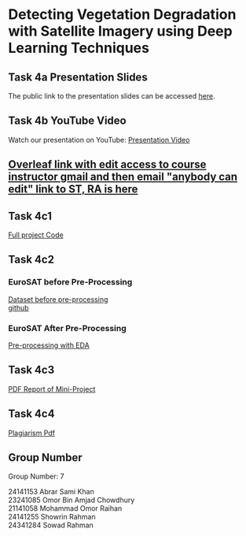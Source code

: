 #   Detecting Vegetation Degradation with Satellite Imagery using Deep Learning Techniques
## Task 4a Presentation Slides 

The public link to the presentation slides can be accessed [here](https://docs.google.com/presentation/d/1njyihYZ3KyDBTQ26UNTkgGRtfV9GyAwt/edit?usp=sharing&ouid=117726703152918855617&rtpof=true&sd=true).

## Task 4b YouTube Video

Watch our presentation on YouTube: [Presentation Video](https://youtu.be/egIcjx9BE8Q?si=30WqFmEd_ZL_EoW0)
## [Overleaf link with edit access to course instructor gmail and then email "anybody can edit" link to ST, RA is here](https://www.overleaf.com/6356732441jmbkxjrmcpcj#7f107e)

## Task 4c1
[Full project Code](https://github.com/showrin20/BracU_Courses/blob/main/CSE424/Task4/cse424_EUROSAT%2BEDA.ipynb)

## Task 4c2
### EuroSAT before Pre-Processing 
 [Dataset before pre-processing](https://paperswithcode.com/dataset/eurosat) <br>
[github](https://github.com/phelber/eurosat)


### EuroSAT After Pre-Processing 

 [Pre-processing with EDA](https://github.com/showrin20/BracU_Courses/blob/main/CSE424/Task4/cse424_EUROSAT%2BEDA.ipynb)

## Task 4c3 
[PDF Report of Mini-Project](https://drive.google.com/file/d/1vKI-5cUCjTG1MR4I0Zqf2XT_u-aO9Gf9/view?usp=sharing)

## Task 4c4
[Plagiarism Pdf]()


## Group Number

Group Number: 7

24141153	Abrar Sami Khan	<br>
23241085	Omor Bin Amjad Chowdhury	<br>
21141058	Mohammad Omor Raihan	<br>
24141255	Showrin Rahman	<br>
24341284	Sowad Rahman 
